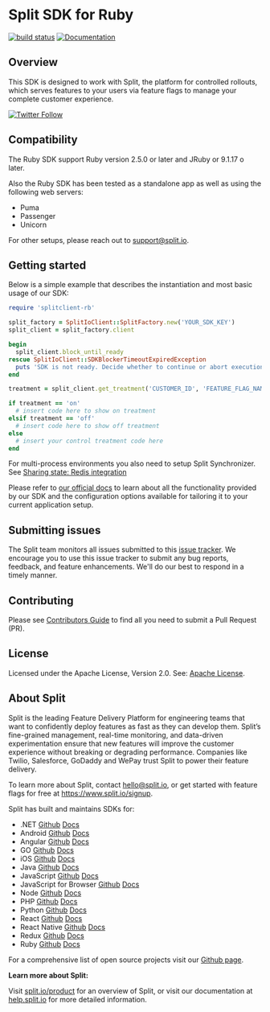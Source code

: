 # Split SDK for Ruby
[![build status](https://github.com/splitio/ruby-client/actions/workflows/ci.yml/badge.svg?branch=master)](https://github.com/splitio/ruby-client/actions)
[![Documentation](https://img.shields.io/badge/ruby_client-documentation-informational)](https://help.split.io/hc/en-us/articles/360020673251-Ruby-SDK)

## Overview
This SDK is designed to work with Split, the platform for controlled rollouts, which serves features to your users via feature flags to manage your complete customer experience.

[![Twitter Follow](https://img.shields.io/twitter/follow/splitsoftware.svg?style=social&label=Follow&maxAge=1529000)](https://twitter.com/intent/follow?screen_name=splitsoftware)

## Compatibility
The Ruby SDK support Ruby version 2.5.0 or later and JRuby or 9.1.17 o later.

Also the Ruby SDK has been tested as a standalone app as well as using the following web servers:
 - Puma
 - Passenger
 - Unicorn

For other setups, please reach out to [support@split.io](mailto:support@split.io).

## Getting started
Below is a simple example that describes the instantiation and most basic usage of our SDK:
```ruby
require 'splitclient-rb'

split_factory = SplitIoClient::SplitFactory.new('YOUR_SDK_KEY')
split_client = split_factory.client

begin
  split_client.block_until_ready
rescue SplitIoClient::SDKBlockerTimeoutExpiredException
  puts 'SDK is not ready. Decide whether to continue or abort execution'
end

treatment = split_client.get_treatment('CUSTOMER_ID', 'FEATURE_FLAG_NAME');

if treatment == 'on'
  # insert code here to show on treatment
elsif treatment == 'off'
  # insert code here to show off treatment
else
  # insert your control treatment code here
end
```
For multi-process environments you also need to setup Split Synchronizer. See [Sharing state: Redis integration](https://help.split.io/hc/en-us/articles/360020673251-Ruby-SDK#sharing-state-redis-integration)

Please refer to [our official docs](https://help.split.io/hc/en-us/articles/360020673251-Ruby-SDK) to learn about all the functionality provided by our SDK and the configuration options available for tailoring it to your current application setup.

## Submitting issues
The Split team monitors all issues submitted to this [issue tracker](https://github.com/splitio/ruby-client/issues). We encourage you to use this issue tracker to submit any bug reports, feedback, and feature enhancements. We'll do our best to respond in a timely manner.

## Contributing
Please see [Contributors Guide](CONTRIBUTORS-GUIDE.md) to find all you need to submit a Pull Request (PR).

## License
Licensed under the Apache License, Version 2.0. See: [Apache License](http://www.apache.org/licenses/).

## About Split
Split is the leading Feature Delivery Platform for engineering teams that want to confidently deploy features as fast as they can develop them. Split’s fine-grained management, real-time monitoring, and data-driven experimentation ensure that new features will improve the customer experience without breaking or degrading performance. Companies like Twilio, Salesforce, GoDaddy and WePay trust Split to power their feature delivery.

To learn more about Split, contact hello@split.io, or get started with feature flags for free at https://www.split.io/signup.

Split has built and maintains SDKs for:

* .NET [Github](https://github.com/splitio/dotnet-client) [Docs](https://help.split.io/hc/en-us/articles/360020240172--NET-SDK)
* Android [Github](https://github.com/splitio/android-client) [Docs](https://help.split.io/hc/en-us/articles/360020343291-Android-SDK)
* Angular [Github](https://github.com/splitio/angular-sdk-plugin) [Docs](https://help.split.io/hc/en-us/articles/6495326064397-Angular-utilities)
* GO [Github](https://github.com/splitio/go-client) [Docs](https://help.split.io/hc/en-us/articles/360020093652-Go-SDK)
* iOS [Github](https://github.com/splitio/ios-client) [Docs](https://help.split.io/hc/en-us/articles/360020401491-iOS-SDK)
* Java [Github](https://github.com/splitio/java-client) [Docs](https://help.split.io/hc/en-us/articles/360020405151-Java-SDK)
* JavaScript [Github](https://github.com/splitio/javascript-client) [Docs](https://help.split.io/hc/en-us/articles/360020448791-JavaScript-SDK)
* JavaScript for Browser [Github](https://github.com/splitio/javascript-browser-client) [Docs](https://help.split.io/hc/en-us/articles/360058730852-Browser-SDK)
* Node [Github](https://github.com/splitio/javascript-client) [Docs](https://help.split.io/hc/en-us/articles/360020564931-Node-js-SDK)
* PHP [Github](https://github.com/splitio/php-client) [Docs](https://help.split.io/hc/en-us/articles/360020350372-PHP-SDK)
* Python [Github](https://github.com/splitio/python-client) [Docs](https://help.split.io/hc/en-us/articles/360020359652-Python-SDK)
* React [Github](https://github.com/splitio/react-client) [Docs](https://help.split.io/hc/en-us/articles/360038825091-React-SDK)
* React Native [Github](https://github.com/splitio/react-native-client) [Docs](https://help.split.io/hc/en-us/articles/4406066357901-React-Native-SDK)
* Redux [Github](https://github.com/splitio/redux-client) [Docs](https://help.split.io/hc/en-us/articles/360038851551-Redux-SDK)
* Ruby [Github](https://github.com/splitio/ruby-client) [Docs](https://help.split.io/hc/en-us/articles/360020673251-Ruby-SDK)

For a comprehensive list of open source projects visit our [Github page](https://github.com/splitio?utf8=%E2%9C%93&query=%20only%3Apublic%20).

**Learn more about Split:**

Visit [split.io/product](https://www.split.io/product) for an overview of Split, or visit our documentation at [help.split.io](http://help.split.io) for more detailed information.
